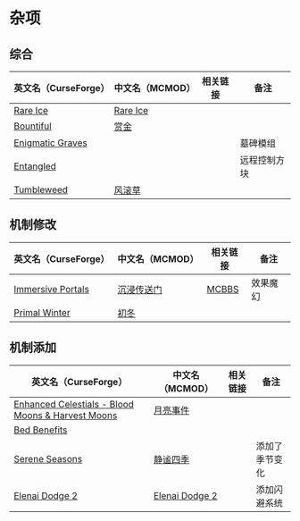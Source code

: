 # 杂项

## 综合

| 英文名（CurseForge）                                                              | 中文名（MCMOD）                                  | 相关链接 | 备注         |
| --------------------------------------------------------------------------------- | ------------------------------------------------ | -------- | ------------ |
| [Rare Ice](https://www.curseforge.com/minecraft/mc-mods/rare-ice)                 | [Rare Ice](https://www.mcmod.cn/class/3218.html) |          |              |
| [Bountiful](https://www.curseforge.com/minecraft/mc-mods/bountiful)               | [赏金](https://www.mcmod.cn/class/2657.html)     |          |              |
| [Enigmatic Graves](https://www.curseforge.com/minecraft/mc-mods/enigmatic-graves) |                                                  |          | 墓碑模组     |
| [Entangled](https://www.curseforge.com/minecraft/mc-mods/entangled)               |                                                  |          | 远程控制方块 |
| [Tumbleweed](https://www.curseforge.com/minecraft/mc-mods/tumbleweed)             | [风滚草](https://www.mcmod.cn/class/1880.html)   |          |              |

## 机制修改

| 英文名（CurseForge）                                                                          | 中文名（MCMOD）                                    | 相关链接                                              | 备注     |
| --------------------------------------------------------------------------------------------- | -------------------------------------------------- | ----------------------------------------------------- | -------- |
| [Immersive Portals](https://www.curseforge.com/minecraft/mc-mods/immersive-portals-for-forge) | [沉浸传送门](https://www.mcmod.cn/class/2410.html) | [MCBBS](https://www.mcbbs.net/thread-903617-1-1.html) | 效果魔幻 |
| [Primal Winter](https://www.curseforge.com/minecraft/mc-mods/primal-winter)                   | [初冬](https://www.mcmod.cn/class/2779.html)       |                                                       |          |

## 机制添加

| 英文名（CurseForge）                                                                                                  | 中文名（MCMOD）                                        | 相关链接 | 备注           |
| --------------------------------------------------------------------------------------------------------------------- | ------------------------------------------------------ | -------- | -------------- |
| [Enhanced Celestials - Blood Moons & Harvest Moons](https://www.curseforge.com/minecraft/mc-mods/enhanced-celestials) | [月亮事件](https://www.mcmod.cn/class/3452.html)       |          |                |
| [Bed Benefits](https://www.curseforge.com/minecraft/mc-mods/bed-benefits)                                             |                                                        |          |                |
| [Serene Seasons](https://www.curseforge.com/minecraft/mc-mods/serene-seasons)                                         | [静谧四季](https://www.mcmod.cn/class/1132.html)       |          | 添加了季节变化 |
| [Elenai Dodge 2](https://www.curseforge.com/minecraft/mc-mods/elenai-dodge-2)                                         | [Elenai Dodge 2](https://www.mcmod.cn/class/3835.html) |          | 添加闪避系统   |
